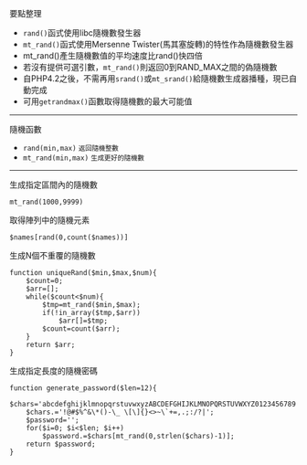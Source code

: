 要點整理
- `rand()`函式使用libc隨機數發生器
- `mt_rand()`函式使用Mersenne Twister(馬其塞旋轉)的特性作為隨機數發生器
 - mt_rand()產生隨機數值的平均速度比rand()快四倍
- 若沒有提供可選引數，`mt_rand()`則返回0到RAND_MAX之間的偽隨機數
- 自PHP4.2之後，不需再用`srand()`或`mt_srand()`給隨機數生成器播種，現已自動完成
- 可用`getrandmax()`函數取得隨機數的最大可能值

---

隨機函數
- `rand(min,max)` <small>返回隨機整數</small>
- `mt_rand(min,max)` <small>生成更好的隨機數</small>

---

生成指定區間內的隨機數
```
mt_rand(1000,9999)
```

取得陣列中的隨機元素
```
$names[rand(0,count($names))]
```

生成N個不重覆的隨機數
```
function uniqueRand($min,$max,$num){
	$count=0;
	$arr=[];
	while($count<$num){
		$tmp=mt_rand($min,$max);
		if(!in_array($tmp,$arr))
			$arr[]=$tmp;
		$count=count($arr);
	}
	return $arr;
}
```

生成指定長度的隨機密碼
```
function generate_password($len=12){								
	$chars='abcdefghijklmnopqrstuvwxyzABCDEFGHIJKLMNOPQRSTUVWXYZ0123456789';
	$chars.='!@#$%^&\*()-\_ \[\]{}<>~\`+=,.;:/?|';
	$password='';	
	for($i=0; $i<$len; $i++)
		$password.=$chars[mt_rand(0,strlen($chars)-1)];
	return $password;
}
```